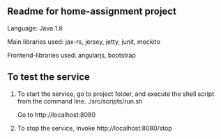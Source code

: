 Readme for home-assignment project
--------------------------
Language: Java 1.8

Main libraries used: jax-rs, jersey, jetty, junit, mockito

Frontend-libraries used: angularjs, bootstrap

To test the service
--------------------------

1. To start the service, go to project folder, and execute the shell script from the command line.
    ./src/scripts/run.sh

    Go to http://localhost:8080

2. To stop the service, invoke
    http://localhost:8080/stop
